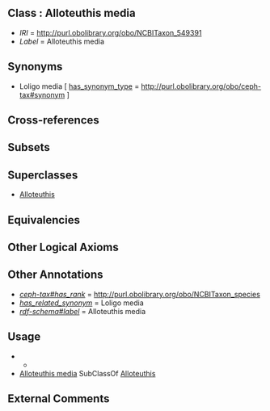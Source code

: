 
## Class : Alloteuthis media

 * *IRI* = http://purl.obolibrary.org/obo/NCBITaxon_549391
 * *Label* = Alloteuthis media

## Synonyms

 * Loligo media [ [has_synonym_type](../../pe/oboInOwl#hasSynonymType.md) = http://purl.obolibrary.org/obo/ceph-tax#synonym ]

## Cross-references


## Subsets


## Superclasses

 * [Alloteuthis](../../NCBITaxon/58/NCBITaxon_552058.md)

## Equivalencies


## Other Logical Axioms


## Other Annotations

 * *[ceph-tax#has_rank](../../ceph-tax#has/nk/ceph-tax#has_rank.md)* = http://purl.obolibrary.org/obo/NCBITaxon_species
 * *[has_related_synonym](../../ym/oboInOwl#hasRelatedSynonym.md)* = Loligo media
 * *[rdf-schema#label](../../el/rdf-schema#label.md)* = Alloteuthis media

## Usage

 * -
 * [Alloteuthis media](../../NCBITaxon/91/NCBITaxon_549391.md) SubClassOf [Alloteuthis](../../NCBITaxon/58/NCBITaxon_552058.md)

## External Comments

